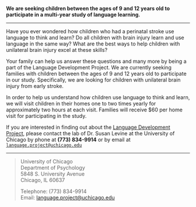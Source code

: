 **We are seeking children between the ages of 9 and 12 years old to participate in a multi-year study of language learning.**

---

Have you ever wondered how children who had a perinatal stroke use language to think and learn? Do all children with brain injury learn and use language in the same way? What are the best ways to help children with unilateral brain injury excel at these skills?

Your family can help us answer these questions and many more by being a part of the Language Development Project. We are currently seeking families with children between the ages of 9 and 12 years old to participate in our study. Specifically, we are looking for children with unilateral brain injury from early stroke.

In order to help us understand how children use language to think and learn, we will visit children in their homes one to two times yearly for approximately two hours at each visit. Families will receive $60 per home visit for participating in the study. 

If you are interested in finding out about the [Language Development Project](http://ldp.uchicago.edu), please contact the lab of Dr. Susan Levine at the University of Chicago by phone at **(773) 834-9914** or by email at [`language.project@uchicago.edu`](mailto://language.project@uchicago.edu)

---

> University of Chicago  
> Department of Psychology  
> 5848 S. University Avenue  
> Chicago, IL 60637  
>  
> Telephone: (773) 834-9914  
> Email: language.project@uchicago.edu

